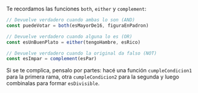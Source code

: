 Te recordamos las funciones `both`, `either` y `complement`:

```js
// Devuelve verdadero cuando ambas lo son (AND)
const puedeVotar = both(esMayorDe16, figuraEnPadron)

// Devuelve verdadero cuando alguna lo es (OR)
const esUnBuenPlato = either(tengoHambre, esRico)

// Devuelve verdadero cuando la original da falso (NOT)
const esImpar = complement(esPar)
```

Si se te complica, pensalo por partes: hacé una función `cumpleCondicion1` para la primera rama, otra `cumpleCondicion2` para la segunda y luego combinalas para formar `esDivisible`.